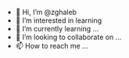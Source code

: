 - 👋 Hi, I’m @zghaleb
- 👀 I’m interested in learning 
- 🌱 I’m currently learning ...
- 💞️ I’m looking to collaborate on ...
- 📫 How to reach me ...

<!---
zghaleb/zghaleb is a ✨ special ✨ repository because its `README.md` (this file) appears on your GitHub profile.
You can click the Preview link to take a look at your changes.
--->
